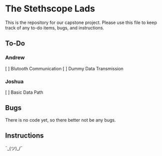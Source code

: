 # The Stethscope Lads
This is the repository for our capstone project. Please use this file to keep track of any to-do items, bugs, and instructions.

## To-Do

### Andrew

[ ] Blutooth Communication
[ ] Dummy Data Transmission

### Joshua

[ ] Basic Data Path

## Bugs

There is no code yet, so there better not be any bugs.

## Instructions 

¯\_(ツ)_/¯ 